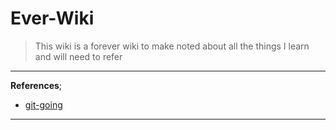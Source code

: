 # Ever-Wiki
> This wiki is a forever wiki to make noted about all the things I learn and will need to refer

---
**References**;
* [git-going](https://github.com/cyber-mint/git-going)

---